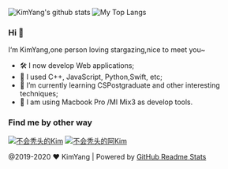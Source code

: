![KimYang's github stats](https://github-readme-stats.vercel.app/api?username=KimYangOfCat&hide=stars&show_icons=true&theme=cobalt&count_private=true)  ![My Top Langs](https://github-readme-stats.vercel.app/api/top-langs/?username=KimYangOfCat&layout=compact&hide=html)

### Hi  👋

I‘m KimYang,one person loving stargazing,nice to meet you~

   - 🛠  I now develop Web applications;
   - 🔗  I used C++, JavaScript, Python,Swift, etc;
   - 🌱  I’m currently learning CSPostgraduate and other interesting techniques;
   - 📱  I am using Macbook Pro /MI Mix3 as develop tools.

### Find me by other way

[![不会秃头的Kim](https://tva1.sinaimg.cn/large/007S8ZIlly1gh8a43pk4wj3022022745.jpg)](https://www.zhihu.com/people/kim_yang)  [![不会秃头的阿Kim](https://tva1.sinaimg.cn/large/007S8ZIlly1gh8a46yfafj3022022dfr.jpg)](https://me.csdn.net/weixin_43316691)

@2019-2020 ❤️ KimYang | Powered by [GitHub Readme Stats](https://github.com/anuraghazra/github-readme-stats)
